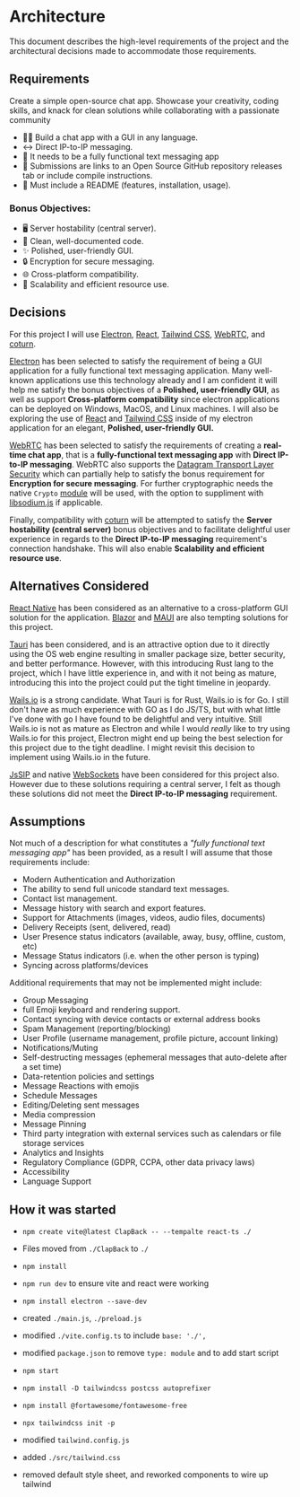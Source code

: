 # Architecture

This document describes the high-level requirements of the project and the architectural decisions made to accommodate those requirements.

## Requirements

Create a simple open-source chat app. Showcase your creativity, coding skills, and knack for clean solutions while collaborating with a passionate community

- 👨‍💻 Build a chat app with a GUI in any language.
- ↔️ Direct IP-to-IP messaging.
- 📲 It needs to be a fully functional text messaging app
- 📇 Submissions are links to an Open Source GitHub repository releases tab or include compile instructions.
- 📜 Must include a README (features, installation, usage).

### Bonus Objectives:

- 🖥️ Server hostability (central server).
- 🧹 Clean, well-documented code.
- ✨ Polished, user-friendly GUI.
- 🔒 Encryption for secure messaging.
- 🌐 Cross-platform compatibility.
- 🔧 Scalability and efficient resource use.

## Decisions

For this project I will use [Electron](https://www.electronjs.org/), [React](https://react.dev/), [Tailwind CSS](https://tailwindcss.com/), [WebRTC](https://webrtc.org/), and [coturn](https://github.com/coturn/coturn).

[Electron](https://www.electronjs.org/) has been selected to satisfy the requirement of being a GUI application for a fully functional text messaging application. Many well-known applications use this technology already and I am confident it will help me satisfy the bonus objectives of a **Polished, user-friendly GUI**, as well as support **Cross-platform compatibility** since electron applications can be deployed on Windows, MacOS, and Linux machines. I will also be exploring the use of [React](https://react.dev/) and [Tailwind CSS](https://tailwindcss.com/) inside of my electron application for an elegant, **Polished, user-friendly GUI.**

[WebRTC](https://webrtc.org/) has been selected to satisfy the requirements of creating a **real-time chat app**, that is a **fully-functional text messaging app** with **Direct IP-to-IP messaging**. WebRTC also supports the [Datagram Transport Layer Security](https://en.wikipedia.org/wiki/Datagram_Transport_Layer_Security) which can partially help to satisfy the bonus requirement for **Encryption for secure messaging**. For further cryptographic needs the native `Crypto` [module](https://developer.mozilla.org/en-US/docs/Web/API/Crypto) will be used, with the option to suppliment with [libsodium.js](https://github.com/jedisct1/libsodium.js) if applicable.

Finally, compatibility with [coturn](https://github.com/coturn/coturn) will be attempted to satisfy the **Server hostability (central server)** bonus objectives and to facilitate delightful user experience in regards to the **Direct IP-to-IP messaging** requirement's connection handshake. This will also enable **Scalability and efficient resource use**.

## Alternatives Considered

[React Native](https://reactnative.dev/) has been considered as an alternative to a cross-platform GUI solution for the application. [Blazor](https://dotnet.microsoft.com/en-us/apps/aspnet/web-apps/blazor) and [MAUI](https://dotnet.microsoft.com/en-us/apps/maui) are also tempting solutions for this project.

[Tauri](https://v2.tauri.app/) has been considered, and is an attractive option due to it directly using the OS web engine resulting in smaller package size, better security, and better performance. However, with this introducing Rust lang to the project, which I have little experience in, and with it not being as mature, introducing this into the project could put the tight timeline in jeopardy.

[Wails.io](https://wails.io/) is a strong candidate. What Tauri is for Rust, Wails.io is for Go. I still don't have as much experience with GO as I do JS/TS, but with what little I've done with go I have found to be delightful and very intuitive. Still Wails.io is not as mature as Electron and while I would _really_ like to try using Wails.io for this project, Electron might end up being the best selection for this project due to the tight deadline. I might revisit this decision to implement using Wails.io in the future.

[JsSIP](https://jssip.net/) and native [WebSockets](https://developer.mozilla.org/en-US/docs/Web/API/WebSockets_API) have been considered for this project also. However due to these solutions requiring a central server, I felt as though these solutions did not meet the **Direct IP-to-IP messaging** requirement.

## Assumptions

Not much of a description for what constitutes a _"fully functional text messaging app"_ has been provided, as a result I will assume that those requirements include:

- Modern Authentication and Authorization
- The ability to send full unicode standard text messages.
- Contact list management.
- Message history with search and export features.
- Support for Attachments (images, videos, audio files, documents)
- Delivery Receipts (sent, delivered, read)
- User Presence status indicators (available, away, busy, offline, custom, etc)
- Message Status indicators (i.e. when the other person is typing)
- Syncing across platforms/devices

Additional requirements that may not be implemented might include:

- Group Messaging
- full Emoji keyboard and rendering support.
- Contact syncing with device contacts or external address books
- Spam Management (reporting/blocking)
- User Profile (username management, profile picture, account linking)
- Notifications/Muting
- Self-destructing messages (ephemeral messages that auto-delete after a set time)
- Data-retention policies and settings
- Message Reactions with emojis
- Schedule Messages
- Editing/Deleting sent messages
- Media compression
- Message Pinning
- Third party integration with external services such as calendars or file storage services
- Analytics and Insights
- Regulatory Compliance (GDPR, CCPA, other data privacy laws)
- Accessibility
- Language Support

## How it was started

- `npm create vite@latest ClapBack -- --tempalte react-ts ./`
- Files moved from `./ClapBack` to `./`
- `npm install`
- `npm run dev` to ensure vite and react were working
- `npm install electron --save-dev`
- created `./main.js`, `./preload.js`
- modified `./vite.config.ts` to include `base: './',`
- modified `package.json` to remove `type: module` and to add start script
- `npm start`

- `npm install -D tailwindcss postcss autoprefixer`
- `npm install @fortawesome/fontawesome-free`
- `npx tailwindcss init -p`
- modified `tailwind.config.js`
- added `./src/tailwind.css`

- removed default style sheet, and reworked components to wire up tailwind